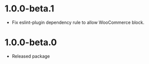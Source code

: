 # 1.0.0-beta.1

-   Fix eslint-plugin dependency rule to allow WooCommerce block.

# 1.0.0-beta.0

-   Released package
